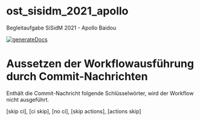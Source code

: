 # ost_sisidm_2021_apollo
Begleitaufgabe SiSidM 2021 - Apollo Baidou

[![generateDocs](https://github.com/rocko/ost_sisidm_2021_apollo/actions/workflows/generateDocs.yml/badge.svg)](https://github.com/rocko/ost_sisidm_2021_apollo/actions/workflows/generateDocs.yml)


# Aussetzen der Workflowausführung durch Commit-Nachrichten
Enthält die Commit-Nachricht folgende Schlüsselwörter, wird der Workflow nicht ausgeführt. 

[skip ci], [ci skip], [no ci], [skip actions], [actions skip]
